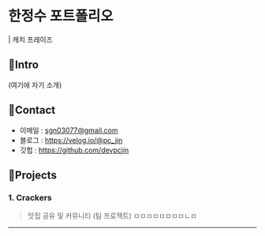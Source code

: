 # 한정수 포트폴리오
| 캐치 프레이즈

## 📌Intro
(여기에 자기 소개)

## 📌Contact
- 이메일 : sgn03077@gmail.com
- 블로그 : https://velog.io/@pc_jin
- 깃헙 : https://github.com/devpcjin

## 📌Projects
### 1. Crackers
> 맛집 공유 및 커뮤니티 (팀 프로젝트)
ㅁㅁㅁㅁㅁㅁㅁㅁㄴㅁ
---
